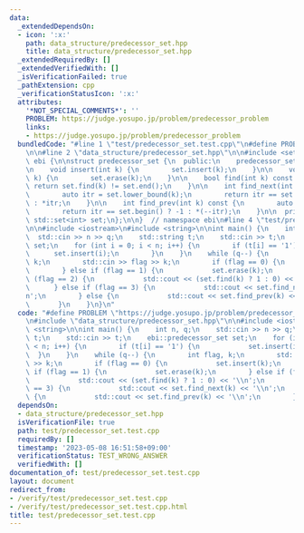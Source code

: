```yaml
---
data:
  _extendedDependsOn:
  - icon: ':x:'
    path: data_structure/predecessor_set.hpp
    title: data_structure/predecessor_set.hpp
  _extendedRequiredBy: []
  _extendedVerifiedWith: []
  _isVerificationFailed: true
  _pathExtension: cpp
  _verificationStatusIcon: ':x:'
  attributes:
    '*NOT_SPECIAL_COMMENTS*': ''
    PROBLEM: https://judge.yosupo.jp/problem/predecessor_problem
    links:
    - https://judge.yosupo.jp/problem/predecessor_problem
  bundledCode: "#line 1 \"test/predecessor_set.test.cpp\"\n#define PROBLEM \"https://judge.yosupo.jp/problem/predecessor_problem\"\
    \n\n#line 2 \"data_structure/predecessor_set.hpp\"\n\n#include <set>\n\nnamespace\
    \ ebi {\n\nstruct predecessor_set {\n  public:\n    predecessor_set() = default;\n\
    \n    void insert(int k) {\n        set.insert(k);\n    }\n\n    void erase(int\
    \ k) {\n        set.erase(k);\n    }\n\n    bool find(int k) const {\n       \
    \ return set.find(k) != set.end();\n    }\n\n    int find_next(int k) const {\n\
    \        auto itr = set.lower_bound(k);\n        return itr == set.end() ? -1\
    \ : *itr;\n    }\n\n    int find_prev(int k) const {\n        auto itr = set.upper_bound(k);\n\
    \        return itr == set.begin() ? -1 : *(--itr);\n    }\n\n  private:\n   \
    \ std::set<int> set;\n};\n\n}  // namespace ebi\n#line 4 \"test/predecessor_set.test.cpp\"\
    \n\n#include <iostream>\n#include <string>\n\nint main() {\n    int n, q;\n  \
    \  std::cin >> n >> q;\n    std::string t;\n    std::cin >> t;\n    ebi::predecessor_set\
    \ set;\n    for (int i = 0; i < n; i++) {\n        if (t[i] == '1') {\n      \
    \      set.insert(i);\n        }\n    }\n    while (q--) {\n        int flag,\
    \ k;\n        std::cin >> flag >> k;\n        if (flag == 0) {\n            set.insert(k);\n\
    \        } else if (flag == 1) {\n            set.erase(k);\n        } else if\
    \ (flag == 2) {\n            std::cout << (set.find(k) ? 1 : 0) << '\\n';\n  \
    \      } else if (flag == 3) {\n            std::cout << set.find_next(k) << '\\\
    n';\n        } else {\n            std::cout << set.find_prev(k) << '\\n';\n \
    \       }\n    }\n}\n"
  code: "#define PROBLEM \"https://judge.yosupo.jp/problem/predecessor_problem\"\n\
    \n#include \"data_structure/predecessor_set.hpp\"\n\n#include <iostream>\n#include\
    \ <string>\n\nint main() {\n    int n, q;\n    std::cin >> n >> q;\n    std::string\
    \ t;\n    std::cin >> t;\n    ebi::predecessor_set set;\n    for (int i = 0; i\
    \ < n; i++) {\n        if (t[i] == '1') {\n            set.insert(i);\n      \
    \  }\n    }\n    while (q--) {\n        int flag, k;\n        std::cin >> flag\
    \ >> k;\n        if (flag == 0) {\n            set.insert(k);\n        } else\
    \ if (flag == 1) {\n            set.erase(k);\n        } else if (flag == 2) {\n\
    \            std::cout << (set.find(k) ? 1 : 0) << '\\n';\n        } else if (flag\
    \ == 3) {\n            std::cout << set.find_next(k) << '\\n';\n        } else\
    \ {\n            std::cout << set.find_prev(k) << '\\n';\n        }\n    }\n}"
  dependsOn:
  - data_structure/predecessor_set.hpp
  isVerificationFile: true
  path: test/predecessor_set.test.cpp
  requiredBy: []
  timestamp: '2023-05-08 16:51:58+09:00'
  verificationStatus: TEST_WRONG_ANSWER
  verifiedWith: []
documentation_of: test/predecessor_set.test.cpp
layout: document
redirect_from:
- /verify/test/predecessor_set.test.cpp
- /verify/test/predecessor_set.test.cpp.html
title: test/predecessor_set.test.cpp
---
```


